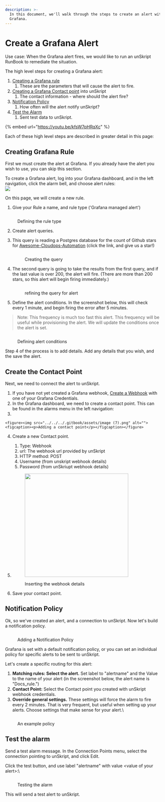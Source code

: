 ```yaml
---
description: >-
  In this document, we'll walk through the steps to create an alert with
  Grafana.
---
```


# Create a Grafana Alert

Use case: When the Grafana alert fires, we would like to run an unSkript RunBook to remediate the situation.

The high level steps for creating a Grafana alert:

1. [Creating a Grafana rule](create-a-grafana-alert.md#creating-grafana-rule)
   1. These are the parameters that will cause the alert to fire.
2. [Creating a Grafana Contact point](create-a-grafana-alert.md#create-the-contact-point) into unSkript
   1. The contact information - where should the alert fire?
3. [Notification Policy](create-a-grafana-alert.md#notification-policy)
   1. How often will the alert notify unSkript?
4. [Test the Alarm](create-a-grafana-alert.md#test-the-alarm)
   1. Sent test data to unSkript.



{% embed url="https://youtu.be/kfsW7pHRqXc" %}

Each of these high level steps are described in greater detail in this page:

## Creating Grafana Rule

First we must create the alert at Grafana. If you already have the alert you wish to use, you can skip this section.

To create a Grafana alert, log into your Grafana dashboard, and in the left navigation, click the alarm bell, and choose alert rules:\
![](<../../../.gitbook/assets/image (20).png>)

On this page, we will create a new rule.

1. Give your Rule a name, and rule type ('Grafana managed alert')

<figure><img src="../../../.gitbook/assets/image (21).png" alt=""><figcaption><p>Defining the rule type</p></figcaption></figure>

2. Create alert queries.
3.  This query is reading a Postgres database for the count of Github stars for [Awesome-Cloudops-Automation](https://github.com/unskript/Awesome-CloudOps-Automation) (click the link, and give us a star!)

    <figure><img src="../../../.gitbook/assets/image (10).png" alt=""><figcaption><p>Creating the query</p></figcaption></figure>
4.  The second query is going to take the results from the first query, and if the last value is over 200, the alert will fire.  (There are more than 200 stars, so this alert will begin firing immediately.)

    <figure><img src="../../../.gitbook/assets/image (15).png" alt=""><figcaption><p>refining the query for alert</p></figcaption></figure>
5. Define the alert conditions.  In the screenshot below, this will check every 1 minute, and begin firing the error after 5 minutes. &#x20;

> Note: This frequency is much too fast this alert.  This frequency will be useful while provisioning the alert. We will update the conditions once the alert is set.

<figure><img src="../../../.gitbook/assets/image (27).png" alt=""><figcaption><p>Defining alert conditions</p></figcaption></figure>

Step 4 of the process is to add details.  Add any details that you wish, and the save the alert.

## Create the Contact Point

Next, we need to connect the alert to unSkript. &#x20;

1. If you have not yet created a Grafana webhook, [Create a Webhook](create-an-alarm-webhook/) with one of your Grafana Credentials.
2. In the Grafana dashboard, we need to create a contact point.  This can be found in the alarms menu in the left navigation:
3.

    <figure><img src="../../../.gitbook/assets/image (7).png" alt=""><figcaption><p>Adding a contact point</p></figcaption></figure>


4. Create a new Contact point.
   1. Type: Webhook
   2. url: The webhook url provided by unSkript
   3. HTTP method: POST
   4. Username (from unskript webhook details)
   5. Password (from unSkriupt webhook details)
5.  &#x20;&#x20;

    <figure><img src="../../../.gitbook/assets/image (26).png" alt="" width="337"><figcaption><p>Inserting the webhook details</p></figcaption></figure>
6. Save your contact point.

## Notification Policy

Ok, so we've created an alert, and a connection to unSkript.  Now let's build a notification policy.



<figure><img src="../../../.gitbook/assets/image (19).png" alt=""><figcaption><p>Adding a Notification Policy</p></figcaption></figure>



Grafana is set with a default notification policy, or you can set an individual policy for specific alerts to be sent to unSkript.

Let's create a specific routing for this alert:&#x20;

1. **Matching rules: Select the alert.**  Set label to "alertname" and the Value to the name of your alert (in the screenshot below, the alert name is "Docs\_rule.")
2. **Contact Point:** Select the Contact point you created with unSkript webhook credentials.
3. **Override general settings.**  These settings will force the alarm to fire every 2 minutes.  That is very frequent, but useful when setting up your alerts.  Choose settings that make sense for your alert.\


<figure><img src="../../../.gitbook/assets/image.png" alt=""><figcaption><p>An example policy</p></figcaption></figure>

## Test the alarm

Send a test alarm message. In the Connection Points menu, select the connection pointing to unSkript, and click Edit. &#x20;

Click the test button, and use label "alertname" with value \<value of your alert>:\


<figure><img src="../../../.gitbook/assets/image (30).png" alt=""><figcaption><p>Testing the alarm</p></figcaption></figure>

This will send a test alert to unSkript.

